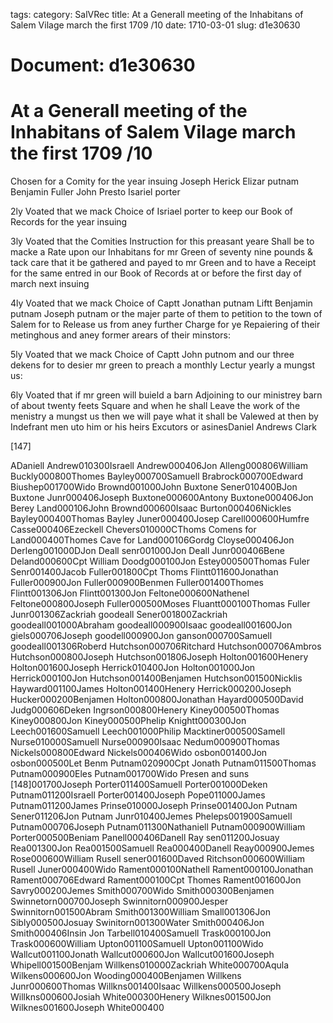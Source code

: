 tags: 
category: SalVRec
title: At a Generall meeting of the Inhabitans of Salem Vilage march the first 1709 /10
date: 1710-03-01
slug: d1e30630




# Document: d1e30630


# At a Generall meeting of the Inhabitans of Salem Vilage march the first 1709 /10 

Chosen for a Comity for the year insuing Joseph Herick Elizar putnam Benjamin Fuller John Presto Isariel porter

2ly Voated that we mack Choice of Isriael porter to keep our Book of Records for the year insuing

3ly Voated that the Comities Instruction for this preasant yeare Shall be to macke a Rate upon our Inhabitans for mr Green of seventy nine pounds & tack care that it be gathered and payed to mr Green and to have a Receipt for the same entred in our Book of Records at or before the first day of march next insuing

4ly Voated that we mack Choice of Captt Jonathan putnam Liftt Benjamin putnam Joseph putnam or the majer parte of them to petition to the town of Salem for to Release us from aney further Charge for ye Repaiering of their metinghous and aney former arears of their minstors:

5ly Voated that we mack Choice of Captt John putnom and our three dekens for to desier mr green to preach a monthly Lectur yearly a mungst us:

6ly Voated that if mr green will buield a barn Adjoining to our ministrey barn of about twenty feets Square and when he shall Leave the work of the menistry a mungst us then we will paye what it shall be Valewed at then by Indefrant men uto him or his heirs Excutors or asinesDaniel Andrews Clark

[147]

ADaniell Andrew010300Israell Andrew000406Jon Alleng000806William Buckly000800Thomes Bayley000700Samuell Brabrock000700Edward Biushep001700Wido Brownd001000John Buxtone Sener010400BJon Buxtone Junr000406Joseph Buxtone000600Antony Buxtone000406Jon Berey Land000106John Brownd000600Isaac Burton000406Nickles Bayley000400Thomas Bayley Juner000400Josep Carell000600Humfre Casse000406Ezeckell Chevers010000CThoms Comens for Land000400Thomes Cave for Land000106Gordg Cloyse000406Jon Derleng001000DJon Deall senr001000Jon Deall Junr000406Bene Deland000600Cpt William Doodg000100Jon Estey000500Thomas Fuler Senr001400Jacob Fuller001800Cpt Thoms Flintt011600Jonathan Fuller000900Jon Fuller000900Benmen Fuller001400Thomes Flintt001306Jon Flintt001300Jon Feltone000600Nathenel Feltone000800Joseph Fuller000500Moses Fluantt000100Thomas Fuller Junr001306Zackriah goodeall Sener001800Zackriah goodeall001000Abraham goodeall000900Isaac goodeall001600Jon giels000706Joseph goodell000900Jon ganson000700Samuell goodeall001306Roberd Hutchson000706Ritchard Hutchson000706Ambros Hutchson000800Joseph Hutchson001806Joseph Holton001600Henery Holton001600Joseph Herrick010400Jon Holton001000Jon Herrick000100Jon Hutchson001400Benjamen Hutchson001500Nicklis Hayward001100James Holton001400Henery Herrick000200Joseph Hucker000200Benjamen Holton000800Jonathan Hayard000500David Judg000606Deken Ingrson000800Henery Kiney000500Thomas Kiney000800Jon Kiney000500Phelip Knightt000300Jon Leech001600Samuell Leech001000Philip Macktiner000500Samell Nurse010000Samuell Nurse000900Isaac Nedum000900Thomas Nickels000800Edward Nickels000406Wido osbon001400Jon osbon000500Let Benm Putnam020900Cpt Jonath Putnam011500Thomas Putnam000900Eles Putnam001700Wido Presen and suns [148]001700Joseph Porter011400Samuell Porter001000Deken Putnam011200Israell Porter001400Joseph Pope011000James Putnam011200James Prinse010000Joseph Prinse001400Jon Putnam Sener011206Jon Putnam Junr010400Jemes Pheleps001900Samuell Putnam000706Joseph Putnam011300Nathaniell Putnam000900William Porter000500Beniam Panell000406Danell Ray sen011200Josuay Rea001300Jon Rea001500Samuell Rea000400Danell Reay000900Jemes Rose000600William Rusell sener001600Daved Ritchson000600William Rusell Juner000400Wido Rament000100Nathell Rament000100Jonathan Rament000706Edward Rament000100Cpt Thomes Rament001600Jon Savry000200Jemes Smith000700Wido Smith000300Benjamen Swinnetorn000700Joseph Swinnitorn000900Jesper Swinnitorn001500Abram Smith001300William Small001306Jon Sibly000500Josuay Swinitorn001300Water Smith000406Jon Smith000406Insin Jon Tarbell010400Samuell Trask000100Jon Trask000600William Upton001100Samuell Upton001100Wido Wallcut001100Jonath Wallcut000600Jon Wallcut001600Joseph Whipell001500Benjam Willkens010000Zackriah White000700Aqula Wilkens000600Jon Wooding000400Benjamen Willkens Junr000600Thomas Willkns001400Isaac Willkens000500Joseph Willkns000600Josiah White000300Henery Wilknes001500Jon Wilknes001600Joseph White000400
